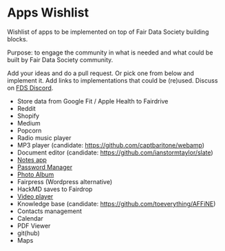 # Apps Wishlist
Wishlist of apps to be implemented on top of Fair Data Society building blocks.

Purpose: to engage the community in what is needed and what could be built by Fair Data Society community.

Add your ideas and do a pull request. Or pick one from below and implement it. Add links to implementations that could be (re)used.
Discuss on [FDS Discord](https://discord.gg/KrVTmahcUA).

- Store data from Google Fit / Apple Health to Fairdrive 
- Reddit
- Shopify
- Medium
- Popcorn
- Radio music player
- MP3 player (candidate: https://github.com/captbaritone/webamp)
- Document editor (candidate: https://github.com/ianstormtaylor/slate)
- [Notes app](https://github.com/fairDataSociety/dracula.me)
- [Password Manager](https://github.com/fairDataSociety/FairPass)
- [Photo Album](https://github.com/fairDataSociety/fairdrive-apps-photoalbum)
- Fairpress (Wordpress alternative)
- HackMD saves to Fairdrop
- [Video player](https://etherna.io/)
- Knowledge base (candidate: https://github.com/toeverything/AFFiNE)
- Contacts management
- Calendar 
- PDF Viewer
- git(hub)
- Maps

